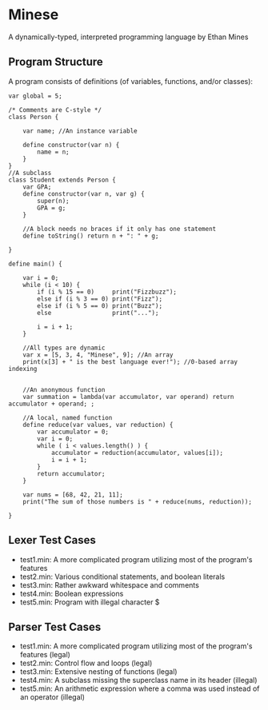 # Minese
A dynamically-typed, interpreted programming language by Ethan Mines

## Program Structure
A program consists of definitions (of variables, functions, and/or classes):

```
var global = 5;

/* Comments are C-style */
class Person {

	var name; //An instance variable

	define constructor(var n) {
		name = n;
	}	
}
//A subclass
class Student extends Person {
	var GPA;
	define constructor(var n, var g) {
		super(n);
		GPA = g;	
	}

	//A block needs no braces if it only has one statement
	define toString() return n + ": " + g;

}

define main() {

	var i = 0;
	while (i < 10) {
		if (i % 15 == 0)     print("Fizzbuzz");
		else if (i % 3 == 0) print("Fizz");
		else if (i % 5 == 0) print("Buzz");
		else                 print("...");

		i = i + 1;
	}

	//All types are dynamic
	var x = [5, 3, 4, "Minese", 9]; //An array
	print(x[3] + " is the best language ever!"); //0-based array indexing


	//An anonymous function
	var summation = lambda(var accumulator, var operand) return accumulator + operand; ;

	//A local, named function
	define reduce(var values, var reduction) {
		var accumulator = 0;
		var i = 0;
		while ( i < values.length() ) {
			accumulator = reduction(accumulator, values[i]);
			i = i + 1;
		}
		return accumulator;
	}

	var nums = [68, 42, 21, 11];
	print("The sum of those numbers is " + reduce(nums, reduction));

}
```

## Lexer Test Cases
- test1.min: A more complicated program utilizing most of the program's features
- test2.min: Various conditional statements, and boolean literals
- test3.min: Rather awkward whitespace and comments
- test4.min: Boolean expressions
- test5.min: Program with illegal character $

## Parser Test Cases
- test1.min: A more complicated program utilizing most of the program's features (legal)
- test2.min: Control flow and loops (legal)
- test3.min: Extensive nesting of functions (legal)
- test4.min: A subclass missing the superclass name in its header (illegal)
- test5.min: An arithmetic expression where a comma was used instead of an operator (illegal)

